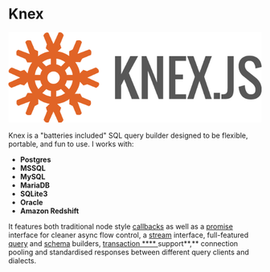 # Knex

![](../../../.gitbook/assets/knex.png)

Knex is a "batteries included" SQL query builder designed to be flexible, portable, and fun to use. I works with:

* **Postgres**
* **MSSQL**
* **MySQL**
* **MariaDB**
* **SQLite3**
* **Oracle**
* **Amazon Redshift**

It features both traditional node style [callbacks](https://knexjs.org/#Interfaces-Callbacks) as well as a [promise](https://knexjs.org/#Interfaces-Promises) interface for cleaner async flow control, a [stream](https://knexjs.org/#Interfaces-Streams) interface, full-featured [query](https://knexjs.org/#Builder) and [schema](https://knexjs.org/#Schema) builders, [transaction **** ](https://knexjs.org/#Transactions)support**,** connection pooling and standardised responses between different query clients and dialects.
